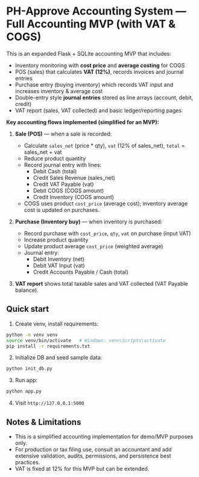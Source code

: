 # PH-Approve Accounting System — Full Accounting MVP (with VAT & COGS)

This is an expanded Flask + SQLite accounting MVP that includes:
- Inventory monitoring with **cost price** and **average costing** for COGS
- POS (sales) that calculates **VAT (12%)**, records invoices and journal entries
- Purchase entry (buying inventory) which records VAT input and increases inventory & average cost
- Double-entry style **journal entries** stored as line arrays (account, debit, credit)
- VAT report (sales, VAT collected) and basic ledger/reporting pages

**Key accounting flows implemented (simplified for an MVP):**
1. **Sale (POS)** — when a sale is recorded:
   - Calculate `sales_net` (price * qty), `vat` (12% of sales_net), `total` = sales_net + vat
   - Reduce product quantity
   - Record journal entry with lines:
     - Debit Cash (total)
     - Credit Sales Revenue (sales_net)
     - Credit VAT Payable (vat)
     - Debit COGS (COGS amount)
     - Credit Inventory (COGS amount)
   - COGS uses product `cost_price` (average cost); inventory average cost is updated on purchases.

2. **Purchase (Inventory buy)** — when inventory is purchased:
   - Record purchase with `cost_price`, `qty`, `vat` on purchase (input VAT)
   - Increase product quantity
   - Update product average `cost_price` (weighted average)
   - Journal entry:
     - Debit Inventory (net)
     - Debit VAT Input (vat)
     - Credit Accounts Payable / Cash (total)

3. **VAT report** shows total taxable sales and VAT collected (VAT Payable balance).

## Quick start
1. Create venv, install requirements:
```bash
python -m venv venv
source venv/bin/activate   # Windows: venv\Scripts\activate
pip install -r requirements.txt
```
2. Initialize DB and seed sample data:
```bash
python init_db.py
```
3. Run app:
```bash
python app.py
```
4. Visit `http://127.0.0.1:5000`

## Notes & Limitations
- This is a simplified accounting implementation for demo/MVP purposes only.
- For production or tax filing use, consult an accountant and add extensive validation, audits, permissions, and persistence best practices.
- VAT is fixed at 12% for this MVP but can be extended.

